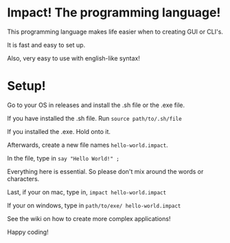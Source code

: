 # Impact! The programming language!

This programming language makes life easier when to creating GUI or CLI's.

It is fast and easy to set up.

Also, very easy to use with english-like syntax!

# Setup!

Go to your OS in releases and install the .sh file or the .exe file.

If you have installed the .sh file. Run `source path/to/.sh/file`

If you installed the .exe. Hold onto it.

Afterwards, create a new file names `hello-world.impact`.

In the file, type in `say "Hello World!" ;`

Everything here is essential. So please don't mix around the words or characters.

Last, if your on mac, type in, `impact hello-world.impact`

If your on windows, type in `path/to/exe/ hello-world.impact`

See the wiki on how to create more complex applications!

Happy coding!

